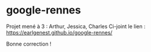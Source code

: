 # google-rennes


Projet mené à 3 : Arthur, Jessica, Charles
Ci-joint le lien : https://earlgenest.github.io/google-rennes/

Bonne correction ! 
